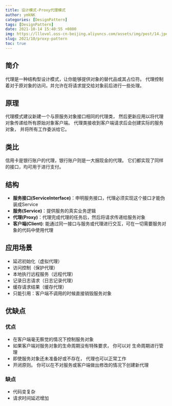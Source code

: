 ```yaml
---
title: 设计模式-Proxy代理模式
author: ymkNK
categories: [DesignPattern]
tags: [DesignPattern]
date: 2021-10-14 15:40:55 +0800
img: https://lllovol.oss-cn-beijing.aliyuncs.com/assets/img/post/14.jpeg
slug: 2021/10/proxy-pattern
toc: true
---
```

## 简介
代理是一种结构型设计模式，让你能够提供对象的替代品或其占位符。
代理控制着对于原对象的访问，并允许在将请求提交给对象前后进行一些处理。

## 原理
代理模式建议新建一个与原服务对象接口相同的代理类，
然后更新应用以将代理对象传递给所有原始对象客户端。 
代理类接收到客户端请求后会创建实际的服务对象， 
并将所有工作委派给它。

## 类比
信用卡是银行账户的代理，银行账户则是一大捆现金的代理。
它们都实现了同样的接口，均可用于进行支付。

## 结构
- **服务接口(ServiceInterface)**：申明服务接口，代理必须实现这个接口才能伪装成Service
- **服务(Service)**：提供服务的真实业务逻辑
- **代理(Proxy)**：代理完成代理的任务后，然后将请求传递给服务对象
- **客户端(Client)**: 能通过同一接口与服务或代理进行交互，可在一切需要服务对象的代码中使用代理

## 应用场景
- 延迟初始化（虚拟代理）
- 访问控制（保护代理）
- 本地执行远程服务（远程代理）
- 记录日志请求（日志记录代理）
- 缓存请求结果（缓存代理）
- 只能引用：客户端不调用的时候直接销毁服务对象

## 优缺点

### 优点
- 在客户端毫无察觉的情况下控制服务对象
- 如果客户端对服务对象的生命周期没有特殊要求， 你可以对
  生命周期进行管理
- 即使服务对象还未准备好或不存在， 代理也可以正常工作
- 开闭原则。 你可以在不对服务或客户端做出修改的情况下创建新代理


### 缺点
- 代码变复杂
- 请求时间延迟增加
